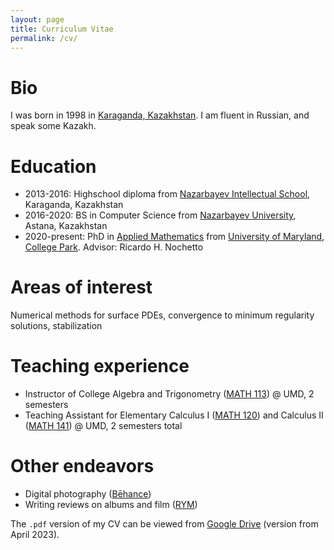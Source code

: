 ```yaml
---
layout: page
title: Curriculum Vitae
permalink: /cv/
---
```


# Bio
I was born in 1998 in [Karaganda, Kazakhstan][1]. I am fluent in Russian, and speak some Kazakh.

# Education
- 2013-2016: Highschool diploma from [Nazarbayev Intellectual School][2], Karaganda, Kazakhstan
- 2016-2020: BS in Computer Science from [Nazarbayev University][3], Astana, Kazakhstan
- 2020-present: PhD in [Applied Mathematics][4] from [University of Maryland, College Park][5]. Advisor: Ricardo H. Nochetto

# Areas of interest
Numerical methods for surface PDEs, convergence to minimum regularity solutions, stabilization

# Teaching experience
- Instructor of College Algebra and Trigonometry ([MATH 113][6]) @ UMD, 2 semesters
- Teaching Assistant for Elementary Calculus I ([MATH 120][7]) and Calculus II ([MATH 141][11]) @ UMD, 2 semesters total

# Other endeavors
- Digital photography ([Bēhance][8])
- Writing reviews on albums and film ([RYM][9])

The `.pdf` version of my CV can be viewed from [Google Drive][10] (version from April 2023).

[1]:https://en.wikipedia.org/wiki/Karaganda
[2]:https://en.wikipedia.org/wiki/Nazarbayev_Intellectual_Schools
[3]:https://nu.edu.kz/
[4]:https://amsc.umd.edu/
[5]:https://umd.edu/
[6]:https://www-math.umd.edu/offered-courses/358-math-113-college-algebra-with-applications.html
[7]:https://www-math.umd.edu/undergraduate/departmental-course-pages/offered-courses/640-math-120-elementary-calculus-i.html
[8]:https://www.behance.net/chromomons
[9]:https://www.rateyourmusic.com/~chromomons
[10]:https://drive.google.com/file/d/19d5JBu7yKE3fy0v2TyvXN90XPeEyrkzM/view?usp=sharing
[11]:https://www-math.umd.edu/undergraduate/departmental-course-pages/offered-courses/364-math-141-calculus-ii.html
